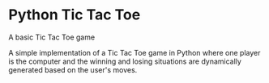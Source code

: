 
# Python Tic Tac Toe

A basic Tic Tac Toe game

A simple implementation of a Tic Tac Toe game in Python where one player is the computer and the winning and losing situations are dynamically generated based on the user's moves.
